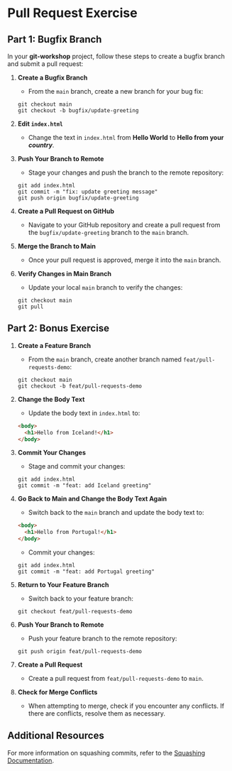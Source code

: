 # Pull Request Exercise

## Part 1: Bugfix Branch

In your **git-workshop** project, follow these steps to create a bugfix branch and submit a pull request:

1. **Create a Bugfix Branch**
   - From the `main` branch, create a new branch for your bug fix:
   ```shell
   git checkout main
   git checkout -b bugfix/update-greeting
   ```

2. **Edit `index.html`**
   - Change the text in `index.html` from **Hello World** to **Hello from your _country_**.

3. **Push Your Branch to Remote**
   - Stage your changes and push the branch to the remote repository:
   ```shell
   git add index.html
   git commit -m "fix: update greeting message"
   git push origin bugfix/update-greeting
   ```

4. **Create a Pull Request on GitHub**
   - Navigate to your GitHub repository and create a pull request from the `bugfix/update-greeting` branch to the `main` branch.

5. **Merge the Branch to Main**
   - Once your pull request is approved, merge it into the `main` branch.

6. **Verify Changes in Main Branch**
   - Update your local `main` branch to verify the changes:
   ```shell
   git checkout main
   git pull
   ```

## Part 2: Bonus Exercise

1. **Create a Feature Branch**
   - From the `main` branch, create another branch named `feat/pull-requests-demo`:
   ```shell
   git checkout main
   git checkout -b feat/pull-requests-demo
   ```

2. **Change the Body Text**
   - Update the body text in `index.html` to:
   ```html
   <body>
     <h1>Hello from Iceland!</h1>
   </body>
   ```

3. **Commit Your Changes**
   - Stage and commit your changes:
   ```shell
   git add index.html
   git commit -m "feat: add Iceland greeting"
   ```

4. **Go Back to Main and Change the Body Text Again**
   - Switch back to the `main` branch and update the body text to:
   ```html
   <body>
     <h1>Hello from Portugal!</h1>
   </body>
   ```
   - Commit your changes:
   ```shell
   git add index.html
   git commit -m "feat: add Portugal greeting"
   ```

5. **Return to Your Feature Branch**
   - Switch back to your feature branch:
   ```shell
   git checkout feat/pull-requests-demo
   ```

6. **Push Your Branch to Remote**
   - Push your feature branch to the remote repository:
   ```shell
   git push origin feat/pull-requests-demo
   ```

7. **Create a Pull Request**
   - Create a pull request from `feat/pull-requests-demo` to `main`.

8. **Check for Merge Conflicts**
   - When attempting to merge, check if you encounter any conflicts. If there are conflicts, resolve them as necessary.

## Additional Resources

For more information on squashing commits, refer to the [Squashing Documentation](../docs/squashing.md).

